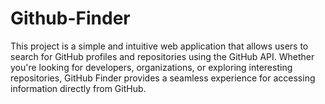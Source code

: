# Github-Finder
This project is a simple and intuitive web application that allows users to search for GitHub profiles and repositories using the GitHub API. Whether you're looking for developers, organizations, or exploring interesting repositories, GitHub Finder provides a seamless experience for accessing information directly from GitHub.
